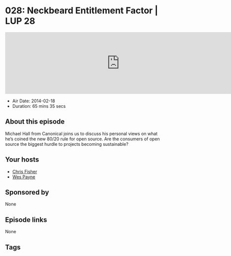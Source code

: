 # 028: Neckbeard Entitlement Factor | LUP 28

<iframe src="https://player.fireside.fm/v2/RUkczH-V+iSLnPs2T?theme=dark" width="740" height="200" frameborder="0" scrolling="no"></iframe>

* Air Date: 2014-02-18
* Duration: 65 mins 35 secs

## About this episode

Michael Hall from Canonical joins us to discuss his personal views on what he’s coined the new 80/20 rule for open source. Are the consumers of open source the biggest hurdle to projects becoming sustainable?

## Your hosts
* [Chris Fisher](https://linuxunplugged.com/hosts/chrislas)
* [Wes Payne](https://linuxunplugged.com/hosts/wes)

## Sponsored by

None



## Episode links

None



## Tags

